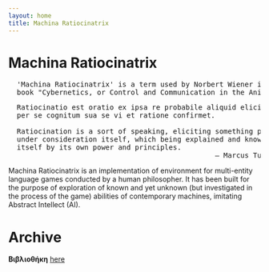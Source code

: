```yaml
---
layout: home
title: Machina Ratiocinatrix
---
```

# Machina Ratiocinatrix
<pre>
  'Machina Ratiocinatrix' is a term used by Norbert Wiener in the introduction to his 
  book "Cybernetics, or Control and Communication in the Animal and the Machine".
</pre>

<pre>
  Ratiocinatio est oratio ex ipsa re probabile aliquid eliciens, quod expositum et 
  per se cognitum sua se vi et ratione confirmet.

  Ratiocination is a sort of speaking, eliciting something probable from the fact 
  under consideration itself, which being explained and known of itself, confirms 
  itself by its own power and principles.
                                                 — Marcus Tullius Cicero
</pre>



Machina Ratiocinatrix is an implementation of environment for multi-entity language games conducted by a human philosopher. It has been built for the purpose of exploration of known and yet unknown (but investigated in the process of the game) abilities of contemporary machines, imitating Abstract Intellect (AI).<br>

# Archive
**Βιβλιοθήκη** [here](https://github.com/bibliotheke)
